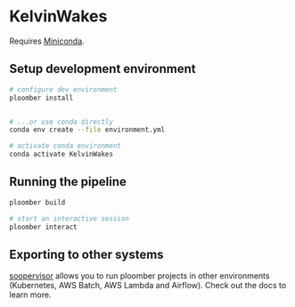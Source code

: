 # KelvinWakes
Requires [Miniconda](https://docs.conda.io/en/latest/miniconda.html).

## Setup development environment

```sh
# configure dev environment
ploomber install


# ...or use conda directly
conda env create --file environment.yml

# activate conda environment
conda activate KelvinWakes
```



## Running the pipeline

```sh
ploomber build

# start an interactive session
ploomber interact
```

## Exporting to other systems

[soopervisor](https://soopervisor.readthedocs.io/) allows you to run ploomber projects in other environments (Kubernetes, AWS Batch, AWS Lambda and Airflow). Check out the docs to learn more.